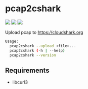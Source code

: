 # pcap2cshark

![](https://img.shields.io/github/issues/StefanYohansson/pcap2cshark.svg)
![](https://img.shields.io/github/forks/StefanYohansson/pcap2cshark.svg)
![](https://img.shields.io/github/stars/StefanYohansson/pcap2cshark.svg)

Upload pcap to https://cloudshark.org

```sh
Usage:
  pcap2cshark --upload <file>...
  pcap2cshark (-h | --help)
  pcap2cshark --version
```

## Requirements

* libcurl3
